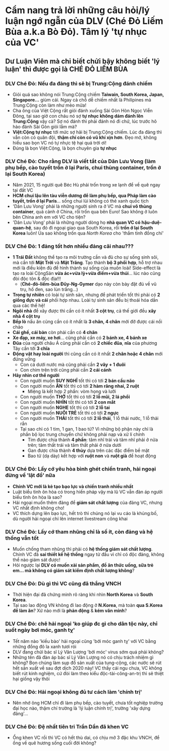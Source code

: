 # Cẩm nang trả lời những câu hỏi/lý luận ngớ ngẫn của DLV (Ché Đỏ Liếm Bùa a.k.a Bò Đỏ). Tâm lý 'tự nhục của VC' 

## Dư Luận Viên mà chỉ biết chửi bậy không biết 'lý luận' thì được gọi là **CHÉ ĐỎ LIẾM BÙA**

### DLV Ché Đỏ: Nếu đa đảng thì sẽ bị Trung:Cộng đánh chiếm
  - Giỏi quá sao không nói Trung:Cộng chiếm **Taiwain, South Korea, Japan, Singapore...** giùm cái. Ngay cả chỗ dễ chiếm nhất là Philipines mà Trung:Cộng còn làm như mèo mửa!
  - Cha ông của Việt Cộng rất giỏi đánh xuống Sài Gòn Hòn Ngọc Viễn Đông, tại sao giờ con cháu nó sợ **tự nhục không dám đánh lên Trung:Cộng** vậy cà? Sợ nó đánh thì phải đánh nó đi chứ, lúc trước hô hào đánh Sài Gòn giỏi lắm mà?
  - **Việt:Cộng tự nhục** tới mức sợ hãi bị Trung:Cộng chiếm. Lúc đa đảng thì vẫn còn có quân đội, **thậm chí còn có vũ khí xịn hơn**. Đẹo mớ, không hiểu sao bọn VC nó tự nhực tệ hại quá trời ơi!
  - Đúng là bọn Việt:Cộng, là bọn chuyên gia **tự nhục**

### DLV Ché Đỏ: Cho rằng DLV là viết tắt của Dân Lưu Vong (làm phụ bếp, cào tuyết trốn ở lại Paris, chui thùng container, trốn ở lại South Korea)
  - Năm 2021, 15 người quê Béc Hù phải trốn trong xe lạnh để về quê ngay tại đất VC
  - **HCM chui lậu lên tàu viễn dương để làm phụ bếp, qua Pháp làm cào tuyết, trốn ở lại Paris**... sống chui lủi không có thẻ xanh quốc tịch
  - 'Dân Lưu Vong' phải là những người sinh ra ở VC mà **chui vô thùng container**, quá cảnh ở China, rồi trốn qua bên Euro! Sao không ở luôn bên China anh em với VC cho tiện?
  - 'Dân Lưu Vong' phải là những người dòng họ **nhà quan VC có hậu-duệ-quan-hệ**, sau đó đi ngoại giao qua South Korea, rồi **trốn ở lại South Korea** luôn! Ủa sao không trốn qua _North Korea_ cho 'thắm tình đồng chí'

### DLV Ché Đỏ: 1 đảng tốt hơn nhiều đảng cãi nhau???
  - **1 Trái Đất** không thể tạo ra môi trường cần và đủ cho sự sống sinh sôi, mà cần tới **Mặt Trời** và **Mặt Trăng**. Tạo thành **bộ 3 phối hợp**, hỗ trợ nhau mới là điều kiện đủ để hình thành sự sống của muôn loài! Side-effect là tạo ra loài CộngSản **vừa ác+vừa lỳ+vừa điếm+vừa thúi**... lúc nào cũng đòi độc tôn & độc địa!!!
    - (**Ché-đỏ-liếm-bùa Đũy-Ng-Gymer** dạo này còn bày đặt đú về vũ trụ, hố đen, sao lùn trắng...)
  - **Trong tự nhiên** có loài tự sinh sản, nhưng để phát triển tốt thì phải có **2 giống đực và cái** phối hợp nhau. Loài tự sinh sản đều bị thoái hóa dần qua các thế hệ!
  - **Ngôi nhà** để xây được  thì cần có ít nhất **3 cột trụ**, cả thế giới đều **xây nhà 4 cột trụ**
  - **Bếp lò** nấu ăn cũng cần có ít nhất là **3 chân, 4 chân** mới đỡ được cái nồi chảo
  - **Cái ghế, cái bàn** còn phải cần có **4 chân**
  - **Xe đạp, xe máy, xe hơi**... cũng phải cần có **2 bánh xe, 4 bánh xe**
  - **Đũa** của người châu Á cũng phải cần có **2 chiếc đũa**, **nĩa** của phương Tây cần tới **3 chĩa**
  - **Động vật hay loài người** thì cũng cần có ít nhất **2 chân hoặc 4 chân** mới đứng vững
    - Con cá dưới nước mà cũng phải cần **2 vây + 1 đuôi**
    - Con chim trên trời cũng phải cần **2 cái cánh**
  - **Hãy nhìn cơ thể người**
    - Con người muốn **SUY NGHĨ** tốt thì có tới **2 bán cầu não**
    - Con người muốn **ĂN** tốt thì có tới **2 hàm răng nhai, 2 ruột**
      - Miệng là kết hợp 2 phần: vòm họng và lưỡi
    - Con người muốn **THỞ** tốt thì có tới **2 lỗ mũi, 2 lá phổi**
    - Con người muốn **NHÌN** tốt thì có tới **2 con mắt**
    - Con người muốn **NGHE** tốt thì có tới **2 lỗ tai**
    - Con người muốn **NUÔI TRẺ** tốt thì có tới **2 ngực**
    - Con người muốn **THẢI** tốt thì có tới **2 lỗ thải**, 1 lỗ thải nước, 1 lỗ thải rắn
    - Tại sao chỉ có 1 tim, 1 gan, 1 bao tử? Vì những bộ phận này chỉ là phần bộ lọc trung chuyển chứ không phải nạp và xử lí chính
      - Tim được chia thành **4 phần**: tâm nhĩ trái và tâm nhĩ phải ở nửa trên; tâm thất trái và tâm thất phải ở nửa dưới
      - Gan được chia thành **4 thùy** dựa trên các đặc điểm bề mặt
      - Bao tử (dạ dày) kết hợp với **ruột non** và **ruột già** để hoạt động

### DLV Ché Đỏ: Lấy cớ yêu hòa bình ghét chiến tranh, hải ngoại đừng về 'lật đổ' nữa
  - **Chính VC mới là kẻ tạo bạo lực và chiến tranh nhiều nhất**
  - Luật biểu tình ôn hòa có trong hiến pháp vậy mà lũ VC vẫn đàn áp người biểu tình ôn hòa là sao?
  - Hải ngoại muốn thêm đảng để **giám sát chất lượng** của đảng VC, nhưng VC nhất định không cho!
  - VC thích dựng lên bạo lực, hết trò thì chúng nó lại vu cáo là khủng:bố, dù người hải ngoại chỉ lên internet livestream công khai

### DLV Ché Đỏ: Lấy cớ tham nhũng chỉ là số ít, còn đảng và hệ thống vẫn tốt
  - Muốn chống tham nhũng thì phải có **hệ thống giám sát chất lượng**. Chính VC đã **sai thiết kế hệ thống** ngay từ đầu vì chỉ có độc đảng, không thể nào giám sát được!
  - Hỏi ngược lại **DLV có muốn xài sản phẩm, đồ ăn thức uống, sữa trẻ em... mà không có giám sát kiểm định chất lượng không**?

### DLV Ché Đỏ: Dù gì thì VC cũng đã thắng VNCH
  - Thời hiện đại đã chứng minh rõ ràng khi nhìn **North Korea** và **South Korea**.
  - Tại sao lao động VN không đi lao động ở __N.Korea__, mà toàn **qua S.Korea để làm ăn**? Xứ nào mới là __phản động__ & **kém văn minh**?

### DLV Ché Đỏ: chê hải ngoại 'ko giúp đc gì cho dân tộc này, chỉ suốt ngày bơi móc, ganh tỵ'
  - Tết năm nào 'kiều bào' hải ngoại cũng 'bới móc ganh tỵ' với VC bằng những đồng đô la xanh tươi rói
  - DLV đang chửi bác sĩ Lý Văn Lượng 'bới móc' virus sớm quá phải không?
  - Những tên đã đàn áp bác sĩ Lý Văn Lượng nó có chịu trách nhiệm gì không? Bọn chúng làm sụp đổ sản xuất của tung-cộng, các nước sẽ rút hết sản xuất về sau đợt dịch 2020 này! VC thấy cái ngu chưa, VC không biết rút kinh nghiệm, cứ đòi làm theo kiểu độc-tài-công-an-trị thì sẽ thiệt hại giống vậy thôi

### DLV Ché Đỏ: Hải ngoại không đủ tư cách làm 'chính trị'
  - Nên nhớ ông HCM chỉ đi làm phụ bếp, cào tuyết, chưa tốt nghiệp trường đại học nào, thậm chí trường là 'lý luận chính trị', trường 'xây dựng đảng'...

### DLV Ché Đỏ: Đệ nhất tiên tri Trần Dần đã khen VC
  - Ổng khen VC rồi thì VC có hết thù dai, có chịu mở 3 đặc khu VNCH, để ổng về quê hương sống cuối đời không?
